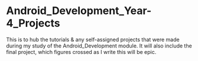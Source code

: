 # Android_Development_Year-4_Projects
This is to hub the tutorials &amp; any self-assigned projects that were made during my study of the Android_Development module. It will also include the final project, which figures crossed as I write this will be epic.
